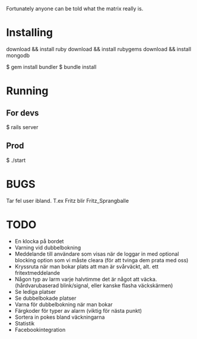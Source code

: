 Fortunately anyone can be told what the matrix really is.

Installing
===
download && install ruby
download && install rubygems
download && install mongodb

$ gem install bundler
$ bundle install

Running
===
For devs
---
$ rails server

Prod
---
$ ./start



BUGS
====
Tar fel user ibland. T.ex Fritz blir Fritz_Sprangballe

TODO
====
* En klocka på bordet
* Varning vid dubbelbokning
* Meddelande till användare som visas när de loggar in med optional blocking option som vi måste cleara (för att tvinga dem prata med oss)
* Kryssruta när man bokar plats att man är svårväckt, alt. ett fritextmeddelande
* Någon typ av larm varje halvtimme det är något att väcka. (hårdvarubaserad blink/signal, eller kanske flasha väckskärmen)
* Se lediga platser
* Se dubbelbokade platser
* Varna för dubbelbokning när man bokar
* Färgkoder för typer av alarm (viktig för nästa punkt)
* Sortera in pokes bland väckningarna
* Statistik
* Facebookintegration